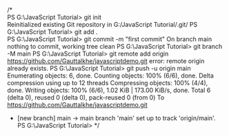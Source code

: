 /*                                                                              
PS G:\JavaScript Tutorial> git init                                                           
Reinitialized existing Git repository in G:/JavaScript Tutorial/.git/
PS G:\JavaScript Tutorial> git add .        
PS G:\JavaScript Tutorial> git commit -m "first commit"
On branch main
nothing to commit, working tree clean
PS G:\JavaScript Tutorial> git branch -M main
PS G:\JavaScript Tutorial> git remote add origin https://github.com/Gauttalkhe/javascriptdemo.git
error: remote origin already exists.
PS G:\JavaScript Tutorial> git push -u origin main
Enumerating objects: 6, done.
Counting objects: 100% (6/6), done.
Delta compression using up to 12 threads
Compressing objects: 100% (4/4), done.
Writing objects: 100% (6/6), 1.02 KiB | 173.00 KiB/s, done.
Total 6 (delta 0), reused 0 (delta 0), pack-reused 0 (from 0)
To https://github.com/Gauttalkhe/javascriptdemo.git
 * [new branch]      main -> main
branch 'main' set up to track 'origin/main'.
PS G:\JavaScript Tutorial> 
*/
